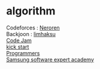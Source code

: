 # algorithm
Codeforces : [Neroren](https://codeforces.com/profile/Neroren)<br />
Backjoon : [limhaksu](https://www.acmicpc.net/user/limhaksu)<br />
[Code Jam](https://codingcompetitions.withgoogle.com/codejam)<br />
[kick start](https://codingcompetitions.withgoogle.com/kickstart)<br />
[Programmers](https://www.welcomekakao.com)<br />
[Samsung software expert academy](https://swexpertacademy.com)<br />
